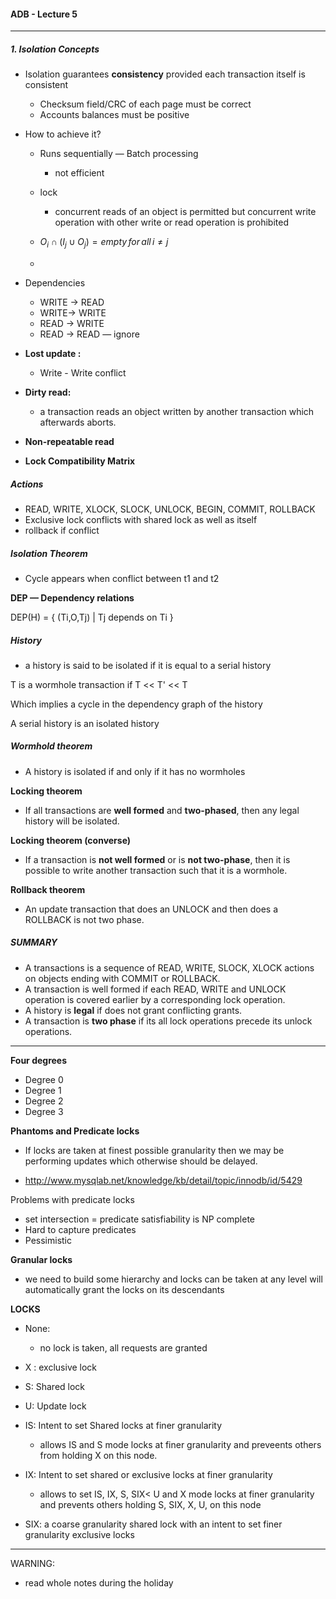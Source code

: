 #### ADB - Lecture 5

---

##### 1. Isolation Concepts

+ Isolation guarantees **consistency** provided each transaction itself is consistent

  + Checksum field/CRC of each page must be correct
  + Accounts balances must be positive

+ How to achieve it?

  + Runs sequentially — Batch processing
    + not efficient
  + lock
    + concurrent reads of an object is permitted but concurrent write operation with other write or read operation is prohibited

  + $O_i \cap (I_j \cup O_j) = empty\,for\, all \,i \ne j$
  + 

+ Dependencies

  + WRITE -> READ
  + WRITE-> WRITE
  + READ -> WRITE
  + READ -> READ — ignore

+ **Lost update :**

  + Write - Write conflict

+ **Dirty read:**

  + a transaction reads an object written by another transaction which afterwards aborts.

+ **Non-repeatable read**



+ **Lock Compatibility Matrix**





##### Actions

+ READ, WRITE, XLOCK, SLOCK, UNLOCK, BEGIN, COMMIT, ROLLBACK
+ Exclusive lock conflicts with shared lock as well as itself
+ rollback if conflict



##### Isolation Theorem

+ Cycle appears when conflict between t1 and t2

**DEP — Dependency relations**

DEP(H) = { (Ti,O,Tj) | Tj depends on Ti }

 

##### History

+ a history is said to be isolated if it is equal to a serial history 

T is a wormhole transaction if T << T' << T

Which implies a cycle in the dependency graph of the history



A serial history is an isolated history

##### Wormhold theorem

+ A history is isolated if and only if it has no wormholes

**Locking theorem**

+ If all transactions are **well formed** and **two-phased**, then any legal history will be isolated.

**Locking theorem (converse)**

+ If a transaction is **not well formed** or is **not two-phase**, then it is possible to write another transaction such that it is a wormhole.

**Rollback theorem**

+ An update transaction that does an UNLOCK and then does a ROLLBACK is not two phase.

  

##### SUMMARY

+ A transactions is a sequence of READ, WRITE, SLOCK,
  XLOCK actions on objects ending with COMMIT or ROLLBACK.
+ A transaction is well formed if each READ, WRITE and
  UNLOCK operation is covered earlier by a corresponding lock
  operation.
+ A history is **legal** if does not grant conflicting grants.
+ A transaction is **two phase** if its all lock operations precede its
  unlock operations.





----

**Four degrees**

+ Degree 0
+ Degree 1
+ Degree 2
+ Degree 3



**Phantoms and Predicate locks**

+ If locks are taken at finest possible granularity then we may be performing updates which otherwise should be delayed.

+ <http://www.mysqlab.net/knowledge/kb/detail/topic/innodb/id/5429>

Problems with predicate locks

+ set intersection = predicate satisfiability is NP complete
+ Hard to capture predicates
+ Pessimistic



**Granular locks**

+ we need to build some hierarchy and locks can be taken at any level will
  automatically grant the locks on its descendants



**LOCKS**

+ None:
  + no lock is taken, all requests are granted

+ X : exclusive lock
+ S: Shared lock
+ U: Update lock
+ IS: Intent to set Shared locks at finer granularity 
  + allows IS and S mode locks at finer granularity and preveents others from holding X on this node.
+ IX: Intent to set shared or exclusive locks at finer granularity
  + allows to set IS, IX, S, SIX< U and X mode locks at finer granularity and prevents others holding S, SIX, X, U, on this node 
+ SIX: a coarse granularity shared lock with an intent to set finer granularity exclusive locks

----

WARNING:

+ read whole notes during the holiday

















































